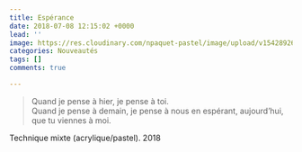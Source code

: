 ```yaml
---
title: Espérance
date: 2018-07-08 12:15:02 +0000
lead: ''
image: https://res.cloudinary.com/npaquet-pastel/image/upload/v1542892683/DSC08049-6-620x413.jpg
categories: Nouveautés
tags: []
comments: true

---
```

> Quand je pense à hier, je pense à toi.  
> Quand je pense à demain, je pense à nous en espérant, aujourd’hui, que tu viennes à moi.

Technique mixte (acrylique/pastel). 2018